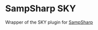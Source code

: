 # SampSharp SKY

Wrapper of the SKY plugin for [SampSharp]

[SampSharp]:https://github.com/ikkentim/SampSharp/
